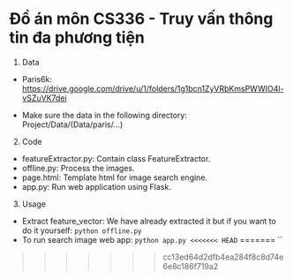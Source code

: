 # Đồ án môn CS336 - Truy vấn thông tin đa phương tiện

1. Data

- Paris6k: https://drive.google.com/drive/u/1/folders/1g1bcn1ZyVRbKmsPWWIO4l-vSZuVK7dei

- Make sure the data in the following directory: Project/Data/(Data/paris/...)

2. Code

- featureExtractor.py: Contain class FeatureExtractor.
- offline.py: Process the images.
- page.html: Template html for image search engine.
- app.py: Run web application using Flask.

3. Usage
- Extract feature_vector: We have already extracted it but if you want to do it yourself:
``
python offline.py
``
- To run search image web app:
``
python app.py
<<<<<<< HEAD
``
=======
``
>>>>>>> cc13ed64d2dfb4ea284f8c8d74e6e8c186f719a2
